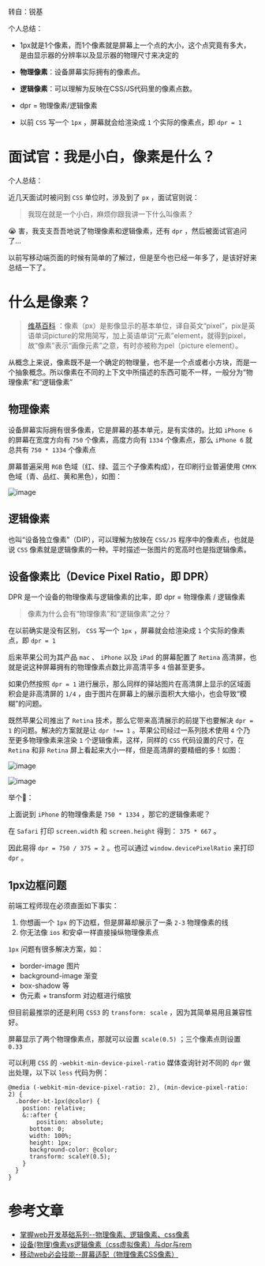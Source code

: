 转自：锐基

个人总结：

- 1px就是1个像素，而1个像素就是屏幕上一个点的大小，这个点究竟有多大，是由显示器的分辨率以及显示器的物理尺寸来决定的

- **物理像素**：设备屏幕实际拥有的像素点。
- **逻辑像素**：可以理解为反映在CSS/JS代码里的像素点数。

- dpr = 物理像素/逻辑像素

- 以前 `CSS` 写一个 `1px` ，屏幕就会给渲染成 `1` 个实际的像素点，即 `dpr = 1` 



# 面试官：我是小白，像素是什么？

个人总结：

近几天面试时被问到 `CSS` 单位时，涉及到了 `px` ，面试官则说：

> 我现在就是一个小白，麻烦你跟我讲一下什么叫像素？

😭 害，我支支吾吾地说了物理像素和逻辑像素，还有 `dpr` ，然后被面试官追问了...

以前写移动端页面的时候有简单的了解过，但是至今也已经一年多了，是该好好来总结一下了。

# 什么是像素？

> [维基百科](https://zh.wikipedia.org/wiki/像素) ：像素（px）是影像显示的基本单位，译自英文“pixel”，pix是英语单词picture的常用简写，加上英语单词“元素”element，就得到pixel，故“像素”表示“画像元素”之意，有时亦被称为pel（picture element）。

从概念上来说，像素既不是一个确定的物理量，也不是一个点或者小方块，而是一个抽象概念。所以像素在不同的上下文中所描述的东西可能不一样，一般分为“物理像素”和“逻辑像素”

## 物理像素

设备屏幕实际拥有很多像素，它是屏幕的基本单元，是有实体的。比如 `iPhone 6` 的屏幕在宽度方向有 `750` 个像素，高度方向有 `1334` 个像素点，那么 `iPhone 6` 就总共有 `750 * 1334` 个像素点



屏幕普遍采用 `RGB` 色域（红、绿、蓝三个子像素构成），在印刷行业普遍使用 `CMYK` 色域（青、品红、黄和黑色），如图：

![image](https://cdn.nlark.com/yuque/0/2021/jpeg/587100/1615704729437-c0993f1a-75f1-422e-a50c-5c29a0d0f557.jpeg)

## 逻辑像素

也叫“设备独立像素”（DIP），可以理解为放映在 `CSS/JS` 程序中的像素点，也就是说 `CSS` 像素就是逻辑像素的一种。平时描述一张图片的宽高时也是指逻辑像素。

## 设备像素比（Device Pixel Ratio，即 DPR）

DPR 是一个设备的物理像素与逻辑像素的比率，即 dpr = 物理像素 / 逻辑像素



> 像素为什么会有“物理像素”和“逻辑像素”之分？

在以前确实是没有区别， `CSS` 写一个 `1px` ，屏幕就会给渲染成 `1` 个实际的像素点，即 `dpr = 1` 



后来苹果公司为其产品 `mac` 、 `iPhone` 以及 `iPad` 的屏幕配置了 `Retina` 高清屏，也就是说这种屏幕拥有的物理像素点数比非高清平多 `4` 倍甚至更多。

如果仍然按照 `dpr = 1` 进行展示，那么同样的驿站图片在高清屏上显示的区域面积会是非高清屏的 `1/4` ，由于图片在屏幕上的展示面积大大缩小，也会导致“模糊”的问题。



既然苹果公司推出了 `Retina` 技术，那么它带来高清展示的前提下也要解决 `dpr = 1` 的问题。解决的方案就是让 `dpr !== 1` 。苹果公司经过一系列技术使用 `4` 个乃至更多物理像素来渲染 `1` 个逻辑像素，这样，同样的 `CSS` 代码设置的尺寸，在 `Retina` 和非 `Retina` 屏上看起来大小一样，但是高清屏的要精细的多！如图：

![image](https://cdn.nlark.com/yuque/0/2021/jpeg/587100/1615705387731-032d8bcf-269b-41fe-9137-16d8148918d3.jpeg)

![image](https://cdn.nlark.com/yuque/0/2021/jpeg/587100/1615706488493-effa7593-0cd6-4002-8035-de36678c5bed.jpeg)

举个🌰：

上面说到 `iPhone` 的物理像素是 `750 * 1334` ，那它的逻辑像素呢？

在 `Safari` 打印 `screen.width` 和 `screen.height` 得到： `375 * 667` 。

因此易得 `dpr = 750 / 375 = 2` 。也可以通过 `window.devicePixelRatio` 来打印 `dpr` 。 



## 1px边框问题

前端工程师现在必须直面如下事实：

1. 你想画一个 `1px` 的下边框，但是屏幕却展示了一条 `2-3` 物理像素的线
2. 你无法像 `ios` 和安卓一样直接操纵物理像素点



`1px` 问题有很多解决方案，如：

- border-image 图片
- background-image 渐变
- box-shadow 等
- 伪元素 + transform 对边框进行缩放



但目前最推崇的还是利用 `CSS3` 的 `transform: scale` ，因为其简单易用且兼容性好。

屏幕显示了两个物理像素点，那就可以设置 `scale(0.5)` ；三个像素点则设置 `0.33` 

可以利用 `CSS` 的 `-webkit-min-device-pixel-ratio` 媒体查询针对不同的 `dpr` 做出处理，以下以 `less` 代码为例：

```
@media (-webkit-min-device-pixel-ratio: 2), (min-device-pixel-ratio: 2) {
  .border-bt-1px(@color) {
    postion: relative;
    &::after {
        position: absolute;
      bottom: 0;
      width: 100%;
      height: 1px;
      background-color: @color;
      transform: scaleY(0.5);
    }
  }
}
```



# 参考文章

- [掌握web开发基础系列--物理像素、逻辑像素、css像素](https://juejin.cn/post/6844903839452102670) 
- [设备(物理)像素vs逻辑像素（css虚拟像素）与dpr与rem](https://juejin.cn/post/6934216470968664077) 
- [移动web必会技能--屏幕适配（物理像素CSS像素）](https://juejin.cn/post/6844904097309687822) 